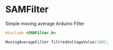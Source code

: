 # SAMFilter
Simple moving average Arduino Filter

```c++
#include <SMAFilter.h>

MovingAverageFilter filtredVoltageValue(100);
``` 
